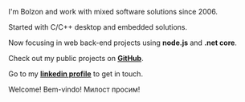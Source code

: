 
I'm Bolzon and work with mixed software solutions since 2006.

Started with C/C++ desktop and embedded solutions.

Now focusing in web back-end projects using **node.js** and **.net core**.

Check out my public projects on **[GitHub](https://github.com/bolzon)**.

Go to my **[linkedin profile](https://linkedin.com/in/alexandrebolzon)** to get in touch.

Welcome! Bem-vindo! Милост просим!
